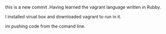 this is a new commit .Having learned the vagrant language written in Rubby.

I installed virual box and downloaded vagrant to run in it.

im pushing code from the comand line.
